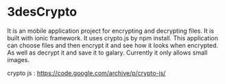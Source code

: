 # 3desCrypto
It is an mobile application project for encrypting and decrypting files. It is built with ionic framework. It uses crypto.js by npm install. This application can choose files and then encrypt it and see how it looks when encrypted. As well as decrypt it and save it to galary. Currently it only allows small images.

crypto js :
https://code.google.com/archive/p/crypto-js/
